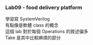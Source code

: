 ### Lab09 - food delivery platform
學習寫 SystemVerilog  
有點像是軟體 class 的概念   
這個 lab 對於每個 Operations 的敘述偏多  
Take 是其中比較麻煩的部分  
